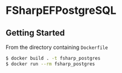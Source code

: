 # FSharpEFPostgreSQL

## Getting Started

From the directory containing `Dockerfile`

```bash
$ docker build . -t fsharp_postgres
$ docker run --rm fsharp_postgres
```
